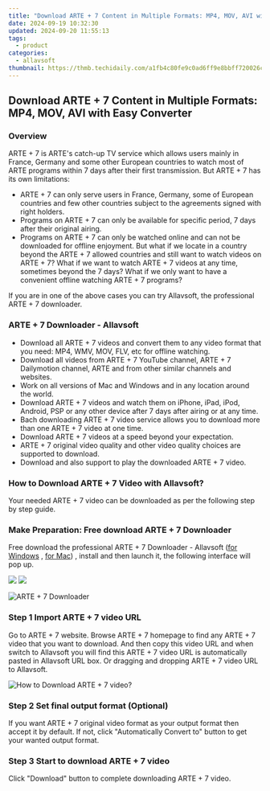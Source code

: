 ```yaml
---
title: "Download ARTE + 7 Content in Multiple Formats: MP4, MOV, AVI with Easy Converter"
date: 2024-09-19 10:32:30
updated: 2024-09-20 11:55:13
tags:
  - product
categories:
  - allavsoft
thumbnail: https://thmb.techidaily.com/a1fb4c80fe9c0ad6ff9e8bbff720026cb07010c4ba5417fdd64e86e6b5386be9.jpg
---
```


## Download ARTE + 7 Content in Multiple Formats: MP4, MOV, AVI with Easy Converter

### Overview

ARTE + 7 is ARTE's catch-up TV service which allows users mainly in France, Germany and some other European countries to watch most of ARTE programs within 7 days after their first transmission. But ARTE + 7 has its own limitations:

* ARTE + 7 can only serve users in France, Germany, some of European countries and few other countries subject to the agreements signed with right holders.
* Programs on ARTE + 7 can only be available for specific period, 7 days after their original airing.
* Programs on ARTE + 7 can only be watched online and can not be downloaded for offline enjoyment. But what if we locate in a country beyond the ARTE + 7 allowed countries and still want to watch videos on ARTE + 7? What if we want to watch ARTE + 7 videos at any time, sometimes beyond the 7 days? What if we only want to have a convenient offline watching ARTE + 7 programs?

If you are in one of the above cases you can try Allavsoft, the professional ARTE + 7 downloader.

### ARTE + 7 Downloader - Allavsoft

* Download all ARTE + 7 videos and convert them to any video format that you need: MP4, WMV, MOV, FLV, etc for offline watching.
* Download all videos from ARTE + 7 YouTube channel, ARTE + 7 Dailymotion channel, ARTE and from other similar channels and websites.
* Work on all versions of Mac and Windows and in any location around the world.
* Download ARTE + 7 videos and watch them on iPhone, iPad, iPod, Android, PSP or any other device after 7 days after airing or at any time.
* Bach downloading ARTE + 7 video service allows you to download more than one ARTE + 7 video at one time.
* Download ARTE + 7 videos at a speed beyond your expectation.
* ARTE + 7 original video quality and other video quality choices are supported to download.
* Download and also support to play the downloaded ARTE + 7 video.

### How to Download ARTE + 7 Video with Allavsoft?

Your needed ARTE + 7 video can be downloaded as per the following step by step guide.

### Make Preparation: Free download ARTE + 7 Downloader

Free download the professional ARTE + 7 Downloader - Allavsoft ([for Windows](https://tools.techidaily.com/allavsoft/products/) , [for Mac](https://tools.techidaily.com/allavsoft/products/)) , install and then launch it, the following interface will pop up.

[![](https://www.allavsoft.com/how-to/../images/how-to/free-download-win.jpg)](https://tools.techidaily.com/allavsoft/products/) [![](https://www.allavsoft.com/how-to/../images/how-to/free-download-mac.jpg)](https://tools.techidaily.com/allavsoft/products/)

![ARTE + 7 Downloader](https://www.allavsoft.com/how-to/../images/allavsoft/screen-shot-600.jpg)

### Step 1 Import ARTE + 7 video URL

Go to ARTE + 7 website. Browse ARTE + 7 homepage to find any ARTE + 7 video that you want to download. And then copy this video URL and when switch to Allavsoft you will find this ARTE + 7 video URL is automatically pasted in Allavsoft URL box. Or dragging and dropping ARTE + 7 video URL to Allavsoft.

![How to Download ARTE + 7 video?](https://www.allavsoft.com/how-to/../images/how-to/download-rtmp-video/download-rtmp-video.jpg)

### Step 2 Set final output format (Optional)

If you want ARTE + 7 original video format as your output format then accept it by default. If not, click "Automatically Convert to" button to get your wanted output format.

### Step 3 Start to download ARTE + 7 video

Click "Download" button to complete downloading ARTE + 7 video.

<ins class="adsbygoogle"
     style="display:block"
     data-ad-format="autorelaxed"
     data-ad-client="ca-pub-7571918770474297"
     data-ad-slot="1223367746"></ins>



<ins class="adsbygoogle"
     style="display:block"
     data-ad-client="ca-pub-7571918770474297"
     data-ad-slot="8358498916"
     data-ad-format="auto"
     data-full-width-responsive="true"></ins>
